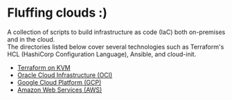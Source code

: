 # Fluffing clouds :)
A collection of scripts to build infrastructure as code (IaC) both on-premises and in the cloud.</br>
The directories listed below cover several technologies such as Terraform's HCL (HashiCorp Configuration Language), Ansible, and cloud-init.</br>

- [Terraform on KVM](./KVM/README.md)
- [Oracle Cloud Infrastructure (OCI)](./OCI/README.md)
- [Google Cloud Platform (GCP)](./GCP/README.md)
- [Amazon Web Services (AWS)](./AWS/README.md)


